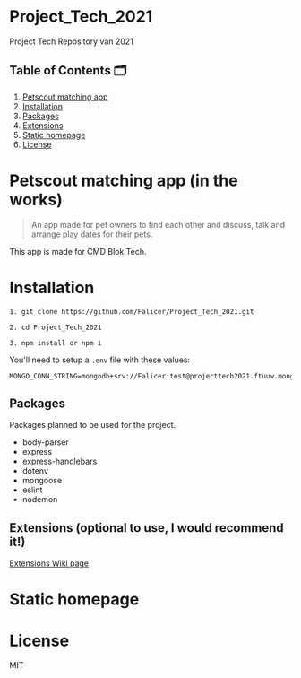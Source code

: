 # Project_Tech_2021
Project Tech Repository van 2021

## Table of Contents 🗂

1. [Petscout matching app](https://github.com/Falicer/Project_Tech_2021#petscout-matching-app-in-the-works)
2. [Installation](https://github.com/Falicer/Project_Tech_2021#installation)
3. [Packages](https://github.com/Falicer/Project_Tech_2021#packages)
4. [Extensions](https://github.com/Falicer/Project_Tech_2021#extensions-optional-to-use-i-would-recommend-it)
5. [Static homepage](https://github.com/Falicer/Project_Tech_2021#static-homepage)
6. [License](https://github.com/Falicer/Project_Tech_2021#license)


# Petscout matching app (in the works)
> An app made for pet owners to find each other and discuss, talk and arrange play dates for their pets.

This app is made for CMD Blok Tech.


# Installation
```
1. git clone https://github.com/Falicer/Project_Tech_2021.git

2. cd Project_Tech_2021

3. npm install or npm i
```

You'll need to setup a `.env` file with these values:

```env
MONGO_CONN_STRING=mongodb+srv://Falicer:test@projecttech2021.ftuuw.mongodb.net/test
```


## Packages
Packages planned to be used for the project.
* body-parser
* express
* express-handlebars
* dotenv
* mongoose
* eslint
* nodemon

## Extensions (optional to use, I would recommend it!)
[Extensions Wiki page](https://github.com/Falicer/Project_Tech_2021/wiki/Extensions)

# Static homepage

# License
MIT
